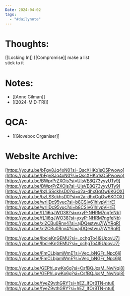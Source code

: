 ```yaml
---
Date: 2024-04-02
tags:
  - "#dailynote"
---
```

# Thoughts:
[[Locking In]]
[[Compromise]]
make a list  
stick to it

# Notes:
- [[Anne Gilman]]
- [[2024-MID-TRI]]

# QCA:
- [[Glovebox Organiser]]

# Website Archive:
[https://youtu.be/bFgv8Jq4xN0?si=QscXHKo1sO5Pwowo](https://youtu.be/bFgv8Jq4xN0?si=QscXHKo1sO5Pwowo)  
[https://youtu.be/BWprPrZXOis?si=UIsVE8Q73yyyUTy9](https://youtu.be/BWprPrZXOis?si=UIsVE8Q73yyyUTy9)  
[https://youtu.be/bzLSSckhsD0?si=x2a-dhxGqOw6KGOX](https://youtu.be/bzLSSckhsD0?si=x2a-dhxGqOw6KGOX)  
[https://youtu.be/wrIlDc95vuc?si=b8CSIv61hIvpVHrE](https://youtu.be/wrIlDc95vuc?si=b8CSIv61hIvpVHrE)  
[https://youtu.be/fL1i6qJWO38?si=yxyP-NHRM7ngfeNb](https://youtu.be/fL1i6qJWO38?si=yxyP-NHRM7ngfeNb)  
[https://youtu.be/xl2CBu0Rnv4?si=ajDQestwu7jWYRqR](https://youtu.be/xl2CBu0Rnv4?si=ajDQestwu7jWYRqR)  
  
[https://youtu.be/IbcleKnGEMU?si=_ochgTo4l9UpovU7](https://youtu.be/IbcleKnGEMU?si=_ochgTo4l9UpovU7)  
  
[https://youtu.be/FmCLbjamWmE?si=Vec_bNGFr_Npc6lj](https://youtu.be/FmCLbjamWmE?si=Vec_bNGFr_Npc6lj)  
  
[https://youtu.be/GEPhLqwKo6g?si=CsfBQJxsM_NwNqi8](https://youtu.be/GEPhLqwKo6g?si=CsfBQJxsM_NwNqi8)  
  
[https://youtu.be/fyeZ9vthGRY?si=hEZ_lfOrBTN-ntuI](https://youtu.be/fyeZ9vthGRY?si=hEZ_lfOrBTN-ntuI)